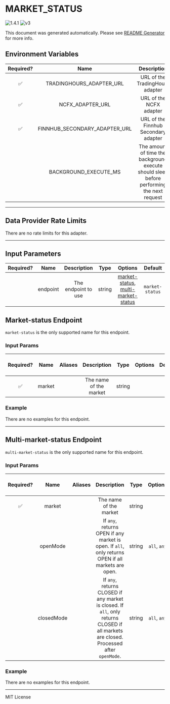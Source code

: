 # MARKET_STATUS

![1.4.1](https://img.shields.io/github/package-json/v/smartcontractkit/external-adapters-js?filename=packages/composites/market-status/package.json) ![v3](https://img.shields.io/badge/framework%20version-v3-blueviolet)

This document was generated automatically. Please see [README Generator](../../scripts#readme-generator) for more info.

## Environment Variables

| Required? |             Name              |                                        Description                                        |  Type  | Options | Default |
| :-------: | :---------------------------: | :---------------------------------------------------------------------------------------: | :----: | :-----: | :-----: |
|    ✅     |   TRADINGHOURS_ADAPTER_URL    |                              URL of the TradingHours adapter                              | string |         |         |
|    ✅     |       NCFX_ADAPTER_URL        |                                  URL of the NCFX adapter                                  | string |         |         |
|    ✅     | FINNHUB_SECONDARY_ADAPTER_URL |                           URL of the Finnhub Secondary adapter                            | string |         |         |
|           |     BACKGROUND_EXECUTE_MS     | The amount of time the background execute should sleep before performing the next request | number |         | `1000`  |

---

## Data Provider Rate Limits

There are no rate limits for this adapter.

---

## Input Parameters

| Required? |   Name   |     Description     |  Type  |                                            Options                                             |     Default     |
| :-------: | :------: | :-----------------: | :----: | :--------------------------------------------------------------------------------------------: | :-------------: |
|           | endpoint | The endpoint to use | string | [market-status](#market-status-endpoint), [multi-market-status](#multi-market-status-endpoint) | `market-status` |

## Market-status Endpoint

`market-status` is the only supported name for this endpoint.

### Input Params

| Required? |  Name  | Aliases |      Description       |  Type  | Options | Default | Depends On | Not Valid With |
| :-------: | :----: | :-----: | :--------------------: | :----: | :-----: | :-----: | :--------: | :------------: |
|    ✅     | market |         | The name of the market | string |         |         |            |                |

### Example

There are no examples for this endpoint.

---

## Multi-market-status Endpoint

`multi-market-status` is the only supported name for this endpoint.

### Input Params

| Required? |    Name    | Aliases |                                                              Description                                                               |  Type  |   Options    | Default | Depends On | Not Valid With |
| :-------: | :--------: | :-----: | :------------------------------------------------------------------------------------------------------------------------------------: | :----: | :----------: | :-----: | :--------: | :------------: |
|    ✅     |   market   |         |                                                         The name of the market                                                         | string |              |         |            |                |
|           |  openMode  |         |                   If `any`, returns OPEN if any market is open. If `all`, only returns OPEN if all markets are open.                   | string | `all`, `any` |  `any`  |            |                |
|           | closedMode |         | If `any`, returns CLOSED if any market is closed. If `all`, only returns CLOSED if all markets are closed. Processed after `openMode`. | string | `all`, `any` |  `all`  |            |                |

### Example

There are no examples for this endpoint.

---

MIT License
